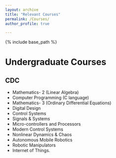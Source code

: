 ```yaml
---
layout: archive
title: "Relevant Courses"
permalink: /Courses/
author_profile: true

---
```


{% include base_path %}

# Undergraduate Courses

## CDC
* Mathematics- 2 (Linear Algebra)
* Computer Programming (C language)
* Mathematics- 3 (Ordinary Differential Equations)
* Digital Design
* Control Systems
* Signals & Systems
* Micro-controllers and Processors
* Modern Control Systems
* Nonlinear Dynamics & Chaos
* Autonomous Mobile Robotics
* Robotic Manipulators
* Internet of Things.
